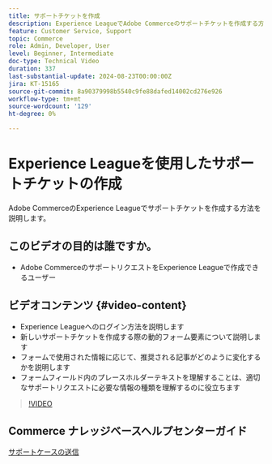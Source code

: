 ```yaml
---
title: サポートチケットを作成
description: Experience LeagueでAdobe Commerceのサポートチケットを作成する方法を説明します
feature: Customer Service, Support
topic: Commerce
role: Admin, Developer, User
level: Beginner, Intermediate
doc-type: Technical Video
duration: 337
last-substantial-update: 2024-08-23T00:00:00Z
jira: KT-15165
source-git-commit: 8a90379998b5540c9fe88dafed14002cd276e926
workflow-type: tm+mt
source-wordcount: '129'
ht-degree: 0%

---
```



# Experience Leagueを使用したサポートチケットの作成

Adobe CommerceのExperience Leagueでサポートチケットを作成する方法を説明します。

## このビデオの目的は誰ですか。

* Adobe CommerceのサポートリクエストをExperience Leagueで作成できるユーザー

## ビデオコンテンツ {#video-content}

* Experience Leagueへのログイン方法を説明します
* 新しいサポートチケットを作成する際の動的フォーム要素について説明します
* フォームで使用された情報に応じて、推奨される記事がどのように変化するかを説明します
* フォームフィールド内のプレースホルダーテキストを理解することは、適切なサポートリクエストに必要な情報の種類を理解するのに役立ちます

>[!VIDEO](https://video.tv.adobe.com/v/3433065?learn=on)

## Commerce ナレッジベースヘルプセンターガイド

[ サポートケースの送信 ](https://experienceleague.adobe.com/ja/docs/commerce-knowledge-base/kb/help-center-guide/magento-help-center-user-guide#support-case)
